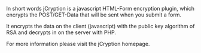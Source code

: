 In short words jCryption is a javascript HTML-Form encryption plugin, which encrypts the POST/GET-Data that will be sent when you submit a form.

It encrypts the data on the client (javascript) with the public key algorithm of RSA and decrypts in on the server with PHP.

For more information please visit the jCryption homepage.